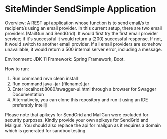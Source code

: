 # SiteMinder SendSimple Application
Overview: A REST api application whose function is to send email/s to recipient/s using an email provider.
In this current setup, there are two email providers (MailGun and SendGrid). It would first try the first email provider service; 
if it's successful it would return a (200) successful response. If not, it would switch to another email provider. 
If all email providers are somehow unavailable, it would return a 500 internal server error, including a message.

Environment: JDK 11
Framework: Spring Framework, Boot.

How to run:

1. Run command mvn clean install
2. Run command java -jar {filename}.jar
3. Enter localhost:8080/swagger-ui.html through a browser for Swagger Documentation
4. Alternatively, you can clone this repository and run it using an IDE preferably Intellij

Please note that apikeys for SendGrid and MailGun were excluded for security purposes.
Kindly provide your own apikeys for SendGrid and Mailgun. You should also replace the api for mailgun as it requires a 
domain which is generated for sandbox testing.
